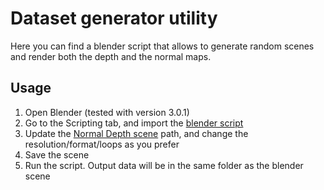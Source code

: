 # Dataset generator utility

Here you can find a blender script that allows to generate random scenes and render both the depth and the normal maps.

## Usage

1. Open Blender (tested with version 3.0.1)
2. Go to the Scripting tab, and import the [blender script](/blender/blender_script.py)
3. Update the [Normal Depth scene](/blender/normal_depth_scene.fbx) path, and change the resolution/format/loops as you prefer
4. Save the scene
5. Run the script. Output data will be in the same folder as the blender scene